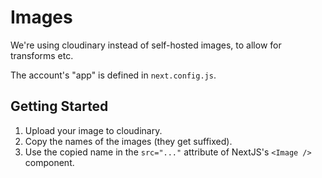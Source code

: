 # Images

We're using cloudinary instead of self-hosted images, to allow for transforms etc.

The account's "app" is defined in `next.config.js`.

## Getting Started

1. Upload your image to cloudinary.
2. Copy the names of the images (they get suffixed).
3. Use the copied name in the `src="..."` attribute of NextJS's `<Image />` component.
